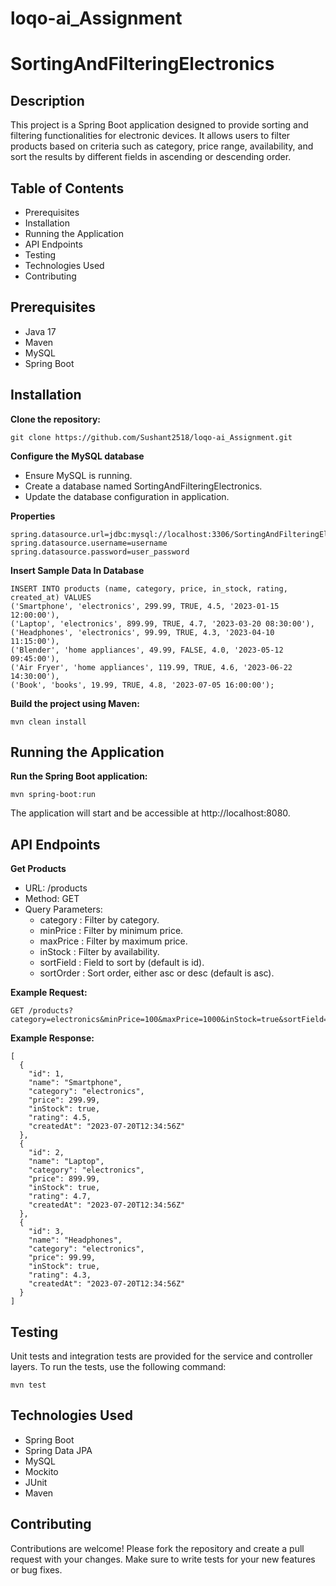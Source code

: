 # loqo-ai_Assignment
# SortingAndFilteringElectronics
## Description
This project is a Spring Boot application designed to provide sorting and filtering functionalities for electronic devices. It allows users to filter products based on criteria such as category, price range, availability, and sort the results by different fields in ascending or descending order.

## Table of Contents
- Prerequisites
- Installation
- Running the Application
- API Endpoints
- Testing
- Technologies Used
- Contributing
## Prerequisites
- Java 17
- Maven
- MySQL
- Spring Boot
  
## Installation
**Clone the repository:**
```
git clone https://github.com/Sushant2518/loqo-ai_Assignment.git
```

**Configure the MySQL database**
- Ensure MySQL is running.
- Create a database named SortingAndFilteringElectronics.
- Update the database configuration in application.

**Properties**
```
spring.datasource.url=jdbc:mysql://localhost:3306/SortingAndFilteringElectronics
spring.datasource.username=username
spring.datasource.password=user_password
```
**Insert Sample Data In Database**
```
INSERT INTO products (name, category, price, in_stock, rating, created_at) VALUES
('Smartphone', 'electronics', 299.99, TRUE, 4.5, '2023-01-15 12:00:00'),
('Laptop', 'electronics', 899.99, TRUE, 4.7, '2023-03-20 08:30:00'),
('Headphones', 'electronics', 99.99, TRUE, 4.3, '2023-04-10 11:15:00'),
('Blender', 'home appliances', 49.99, FALSE, 4.0, '2023-05-12 09:45:00'),
('Air Fryer', 'home appliances', 119.99, TRUE, 4.6, '2023-06-22 14:30:00'),
('Book', 'books', 19.99, TRUE, 4.8, '2023-07-05 16:00:00');
```

**Build the project using Maven:**
```
mvn clean install
```

## Running the Application
**Run the Spring Boot application:**
```
mvn spring-boot:run
```
The application will start and be accessible at http://localhost:8080.

## API Endpoints
**Get Products**
- URL: /products
- Method: GET
- Query Parameters:
  - category : Filter by category.
  - minPrice : Filter by minimum price.
  - maxPrice : Filter by maximum price.
  - inStock : Filter by availability.
  - sortField : Field to sort by (default is id).
  - sortOrder : Sort order, either asc or desc (default is asc).
    
**Example Request:**
```
GET /products?category=electronics&minPrice=100&maxPrice=1000&inStock=true&sortField=price&sortOrder=asc
```
**Example Response:**
```
[
  {
    "id": 1,
    "name": "Smartphone",
    "category": "electronics",
    "price": 299.99,
    "inStock": true,
    "rating": 4.5,
    "createdAt": "2023-07-20T12:34:56Z"
  },
  {
    "id": 2,
    "name": "Laptop",
    "category": "electronics",
    "price": 899.99,
    "inStock": true,
    "rating": 4.7,
    "createdAt": "2023-07-20T12:34:56Z"
  },
  {
    "id": 3,
    "name": "Headphones",
    "category": "electronics",
    "price": 99.99,
    "inStock": true,
    "rating": 4.3,
    "createdAt": "2023-07-20T12:34:56Z"
  }
]
```

## Testing
Unit tests and integration tests are provided for the service and controller layers. To run the tests, use the following command:
```
mvn test
```
## Technologies Used
- Spring Boot
- Spring Data JPA
- MySQL
- Mockito
- JUnit
- Maven

## Contributing
Contributions are welcome! Please fork the repository and create a pull request with your changes. Make sure to write tests for your new features or bug fixes.

